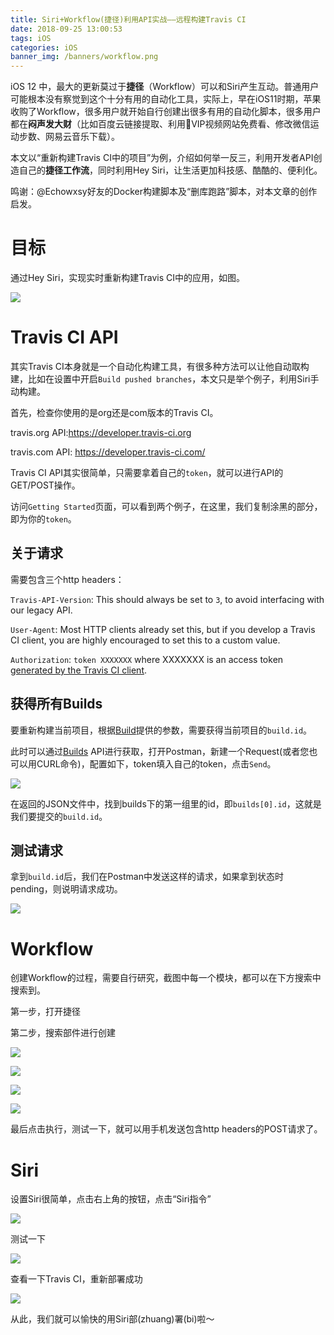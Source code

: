 ```yaml
---
title: Siri+Workflow(捷径)利用API实战——远程构建Travis CI
date: 2018-09-25 13:00:53
tags: iOS
categories: iOS
banner_img: /banners/workflow.png
---
```


iOS 12 中，最大的更新莫过于**捷径**（Workflow）可以和Siri产生互动。普通用户可能根本没有察觉到这个十分有用的自动化工具，实际上，早在iOS11时期，苹果收购了Workflow，很多用户就开始自行创建出很多有用的自动化脚本，很多用户都在**闷声发大财**（比如百度云链接提取、利用VIP视频网站免费看、修改微信运动步数、网易云音乐下载）。

本文以“重新构建Travis CI中的项目”为例，介绍如何举一反三，利用开发者API创造自己的**捷径工作流**，同时利用Hey Siri，让生活更加科技感、酷酷的、便利化。

鸣谢：@Echowxsy好友的Docker构建脚本及“删库跑路”脚本，对本文章的创作启发。

# 目标

通过Hey Siri，实现实时重新构建Travis CI中的应用，如图。

![](/content/images/ios-workflow-api/app/06.jpg)

# Travis CI API

其实Travis CI本身就是一个自动化构建工具，有很多种方法可以让他自动取构建，比如在设置中开启``Build pushed branches``，本文只是举个例子，利用Siri手动构建。

首先，检查你使用的是org还是com版本的Travis CI。

travis.org API:https://developer.travis-ci.org

travis.com API: https://developer.travis-ci.com/

Travis CI API其实很简单，只需要拿着自己的`token`，就可以进行API的GET/POST操作。

访问`Getting Started`页面，可以看到两个例子，在这里，我们复制涂黑的部分，即为你的`token`。

## 关于请求

需要包含三个http headers：

`Travis-API-Version`: This should always be set to `3`, to avoid interfacing with our legacy API.

`User-Agent`: Most HTTP clients already set this, but if you develop a Travis CI client, you are highly encouraged to set this to a custom value.

`Authorization`: `token XXXXXXX` where XXXXXXX is an access token [generated by the Travis CI client](https://developer.travis-ci.org/authentication).

## 获得所有Builds

要重新构建当前项目，根据[Build](https://developer.travis-ci.org/resource/build#Build)提供的参数，需要获得当前项目的`build.id`。

此时可以通过[Builds](https://developer.travis-ci.org/resource/builds) API进行获取，打开Postman，新建一个Request(或者您也可以用CURL命令)，配置如下，token填入自己的token，点击`Send`。

![](/content/images/ios-workflow-api/2.png)

在返回的JSON文件中，找到builds下的第一组里的id，即`builds[0].id`，这就是我们要提交的`build.id`。

## 测试请求

拿到`build.id`后，我们在Postman中发送这样的请求，如果拿到状态时pending，则说明请求成功。

![](/content/images/ios-workflow-api/3.png)

# Workflow

创建Workflow的过程，需要自行研究，截图中每一个模块，都可以在下方搜索中搜索到。

第一步，打开捷径

第二步，搜索部件进行创建

![](/content/images/ios-workflow-api/app/01.jpg)

![](/content/images/ios-workflow-api/app/02.jpg)

![](/content/images/ios-workflow-api/app/03.jpg)

![](/content/images/ios-workflow-api/app/04.jpg)

最后点击执行，测试一下，就可以用手机发送包含http headers的POST请求了。

# Siri

设置Siri很简单，点击右上角的按钮，点击“Siri指令”

![](/content/images/ios-workflow-api/app/05.jpg)

测试一下

![](/content/images/ios-workflow-api/app/06.jpg)

查看一下Travis CI，重新部署成功

![](/content/images/ios-workflow-api/1.png)

从此，我们就可以愉快的用Siri部(zhuang)署(bi)啦～